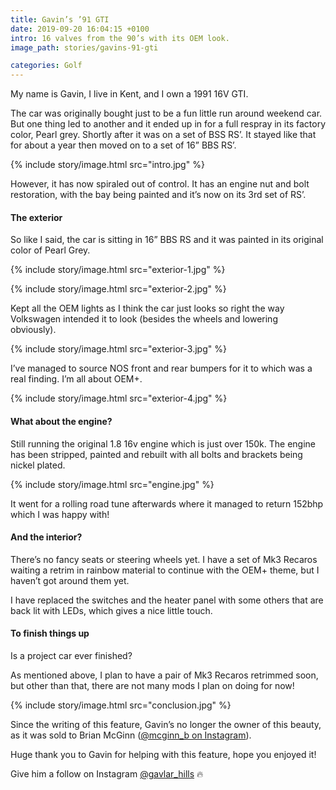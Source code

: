 ```yaml
---
title: Gavin’s ’91 GTI
date: 2019-09-20 16:04:15 +0100
intro: 16 valves from the 90’s with its OEM look.
image_path: stories/gavins-91-gti

categories: Golf
---
```


My name is Gavin, I live in Kent, and I own a 1991 16V GTI.

The car was originally bought just to be a fun little run around weekend car. But one thing led to another and it ended up in for a full respray in its factory color, Pearl grey. Shortly after it was on a set of BSS RS’. It stayed like that for about a year then moved on to a set of 16” BBS RS’.

{% include story/image.html
  src="intro.jpg"
%}

However, it has now spiraled out of control. It has an engine nut and bolt restoration, with the bay being painted and it’s now on its 3rd set of RS’.


#### The exterior
So like I said, the car is sitting in 16” BBS RS and it was painted in its original color of Pearl Grey.

{% include story/image.html
  src="exterior-1.jpg"
%}

{% include story/image.html
  src="exterior-2.jpg"
%}

Kept all the OEM lights as I think the car just looks so right the way Volkswagen intended it to look (besides the wheels and lowering obviously).

{% include story/image.html
  src="exterior-3.jpg"
%}

I’ve managed to source NOS front and rear bumpers for it to which was a real finding. I’m all about OEM+.

{% include story/image.html
  src="exterior-4.jpg"
%}


#### What about the engine?
Still running the original 1.8 16v engine which is just over 150k. The engine has been stripped, painted and rebuilt with all bolts and brackets being nickel plated.

{% include story/image.html
  src="engine.jpg"
%}

It went for a rolling road tune afterwards where it managed to return 152bhp which I was happy with!


#### And the interior?
There’s no fancy seats or steering wheels yet. I have a set of Mk3 Recaros waiting a retrim in rainbow material to continue with the OEM+ theme, but I haven’t got around them yet.

I have replaced the switches and the heater panel with some others that are back lit with LEDs, which gives a nice little touch.


#### To finish things up
Is a project car ever finished?

As mentioned above, I plan to have a pair of Mk3 Recaros retrimmed soon, but other than that, there are not many mods I plan on doing for now!

{% include story/image.html
  src="conclusion.jpg"
%}


Since the writing of this feature, Gavin’s no longer the owner of this beauty, as it was sold to Brian McGinn ([@mcginn_b on Instagram](https://www.instagram.com/mcginn_b/)).

Huge thank you to Gavin for helping with this feature, hope you enjoyed it!

Give him a follow on Instagram [@gavlar_hills](https://www.instagram.com/gavlar_hills/) 🔥